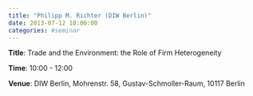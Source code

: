 ```yaml
---
title: "Philipp M. Richter (DIW Berlin)"
date: 2013-07-12 10:00:00
categories: #seminar
---
```


**Title**: Trade and the Environment: the Role of Firm Heterogeneity  

**Time**: 10:00 - 12:00  

**Venue**: DIW Berlin, Mohrenstr. 58, Gustav-Schmoller-Raum, 10117 Berlin
